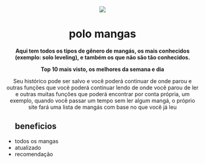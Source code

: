 <!DOCTYPE html>
<html lang="pt-br">
<head>
	<meta charset="utf-8">
	<title>polo mangas</title>
	<link rel="stylesheet" href="style.css">
	<style>
		body {
			text-align: center;
		}
		ul {
			text-align: left;
		}
	</style>
</head>
<body>
	<img src="https://github.com/vitorre1s/htmlvictor/assets/137503963/cc6a8efa-2b77-40d9-905a-39029077caac"
>
	<h1>polo mangas</h1>
	<p><b>Aqui tem todos os tipos de gênero de mangás, os mais conhecidos (exemplo: solo leveling), e também os que não são tão conhecidos.</b></p>
	<p><b>Top 10 mais visto, os melhores da semana e dia</b></p>
	<p>Seu histórico pode ser salvo e você poderá continuar de onde parou e outras funções que você poderá continuar lendo de onde você parou de ler e outras muitas funções que poderá encontrar por conta própria, um exemplo, quando você passar um tempo sem ler algum mangá, o próprio site fará uma lista de mangás com base no que você já leu</p>
	<ul>
        <h2>beneficios</h2>
		<li>todos os mangas</li>
		<li>atualizado</li>
		<li>recomendação</li>
	</ul>
</body>
</html>
